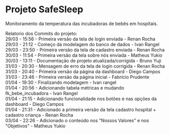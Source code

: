 # Projeto SafeSleep
Monitoramento da temperatura das incubadoras de bebês em hospitais.

Relatorio dos Commits do projeto: <br>
29/03 - 15:56 - Primeira versão da tela de login enviada - Renan Rocha <br>
29/03 - 21:12 - Começo da modelagem do banco de dados - Ivan Rangel <br>
29/03 - 23:50 - Primeira versão da tela de cadastro enviada - Renan Rocha <br>
30/03 - 11:54 - Primeira versão da tela sobre nós enviada - Matheus Yukio <br>
30/03 - 13:11 - Documentação de projeto atualizada/corrigida - Bruno Yuji <br>
31/03 - 20:30 - Mensagem de erro da tela de login corrigida - Renan Rocha <br>
31/03 - 20:40 - Primeira versão da página da dashboard - Diego Campos <br>
31/03 - 23:46 - Primeira versão da página inicial - Fabrício Prudente <br>
01/04 - 19:30 - Finalizando modelagem - Ivan rangel <br>
01/04 - 20:56 - Adicionando tabela métricas e mudando fk_bebe_incubadora - Ivan Rangel <br>
01/04 - 21:15 - Adicionando funcionalidade nos botões e nas opções da dashboard - Diego Campos <br>
01/04 - 21:31 - Adicionado a primeira versão da tela cadastro hospital + cadastro criança - Renan Rocha <br>
03/04 - 22:26 - Adicionado o conteúdo nos "Nossos Valores" e nos "Objetivos" - Matheus Yukio <br>
